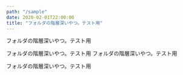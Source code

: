 ```yaml
---
path: "/sample"
date: 2020-02-01T22:00:00
title: "フォルダの階層深いやつ。テスト用"
---
```


フォルダの階層深いやつ。テスト用

<!-- excerpt end -->

フォルダの階層深いやつ。テスト用
フォルダの階層深いやつ。テスト用

フォルダの階層深いやつ。テスト用